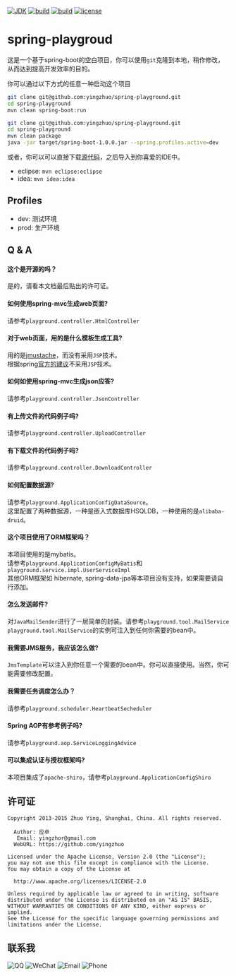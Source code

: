 [![JDK](http://img.shields.io/badge/jdk-v8.0-yellow.svg)](http://www.oracle.com/technetwork/java/javase/downloads/index.html)
[![build](http://img.shields.io/badge/build-maven_2-green.svg)](https://maven.apache.org/)
[![build](http://img.shields.io/badge/build-passing-blue.svg)](https://travis-ci.org/yingzhuo/spring-playground)
[![license](http://img.shields.io/badge/license-apache_2-red.svg)](http://www.apache.org/licenses/LICENSE-2.0)

# spring-playgroud
这是一个基于spring-boot的空白项目，你可以使用`git`克隆到本地，稍作修改，从而达到提高开发效率的目的。

你可以通过以下方式的任意一种启动这个项目

```bash
git clone git@github.com:yingzhuo/spring-playground.git
cd spring-playground
mvn clean spring-boot:run
```

```bash
git clone git@github.com:yingzhuo/spring-playground.git
cd spring-playground
mvn clean package
java -jar target/spring-boot-1.0.0.jar --spring.profiles.active=dev
```

或者，你可以可以直接下载[源代码](https://github.com/yingzhuo/spring-playground/archive/master.zip)，之后导入到你喜爱的IDE中。
* eclipse: `mvn eclipse:eclipse`
* idea: `mvn idea:idea`

Profiles
---------------------------
* dev:  测试环境
* prod: 生产环境

Q &amp; A
---------------------------

#### 这个是开源的吗？
是的，请看本文档最后贴出的许可证。

#### 如何使用spring-mvc生成web页面?
请参考`playground.controller.HtmlController`

#### 对于web页面，用的是什么模板生成工具?
用的是[jmustache](https://github.com/samskivert/jmustache)，而没有采用`JSP`技术。<br>
根据spring[官方的建议](http://docs.spring.io/spring-boot/docs/current/reference/htmlsingle/#boot-features-jsp-limitations)不采用`JSP`技术。

#### 如何如使用spring-mvc生成json应答?
请参考`playground.controller.JsonController`

#### 有上传文件的代码例子吗?
请参考`playground.controller.UploadController`

#### 有下载文件的代码例子吗?
请参考`playground.controller.DownloadController`

#### 如何配置数据源?
请参考`playground.ApplicationConfigDataSource`。<br>
这里配置了两种数据源，一种是嵌入式数据库HSQLDB，一种使用的是`alibaba-druid`。

#### 这个项目使用了ORM框架吗？
本项目使用的是mybatis。<br>
请参考`playground.ApplicationConfigMyBatis`和`playground.service.impl.UserServiceImpl` <br>
其他ORM框架如 hibernate, spring-data-jpa等本项目没有支持，如果需要请自行添加。

#### 怎么发送邮件?
对`JavaMailSender`进行了一层简单的封装。请参考`playground.tool.MailService` <br>
`playground.tool.MailService`的实例可注入到任何你需要的bean中。

#### 我需要JMS服务，我应该怎么做?
`JmsTemplate`可以注入到你任意一个需要的bean中。你可以直接使用。当然，你可能需要修改配置。

#### 我需要任务调度怎么办？
请参考`playground.scheduler.HeartbeatSecheduler`

#### Spring AOP有参考例子吗?
请参考`playground.aop.ServiceLoggingAdvice`

#### 可以集成认证与授权框架吗?
本项目集成了`apache-shiro`，请参考`playground.ApplicationConfigShiro`


许可证
---------------------------

```
Copyright 2013-2015 Zhuo Ying, Shanghai, China. All rights reserved.

  Author: 应卓
   Email: yingzhor@gmail.com
  WebURL: https://github.com/yingzhuo

Licensed under the Apache License, Version 2.0 (the "License");
you may not use this file except in compliance with the License.
You may obtain a copy of the License at

  http://www.apache.org/licenses/LICENSE-2.0

Unless required by applicable law or agreed to in writing, software
distributed under the License is distributed on an "AS IS" BASIS,
WITHOUT WARRANTIES OR CONDITIONS OF ANY KIND, either express or implied.
See the License for the specific language governing permissions and
limitations under the License.
```

联系我
---------------------------
![QQ](http://img.shields.io/badge/QQ-23007067-blue.svg)
![WeChat](http://img.shields.io/badge/WeChat-yingzhor-blue.svg)
![Email](http://img.shields.io/badge/Email-yingzhor@gmail.com-blue.svg)
![Phone](http://img.shields.io/badge/Phone-+86_189_1694_4373-blue.svg)